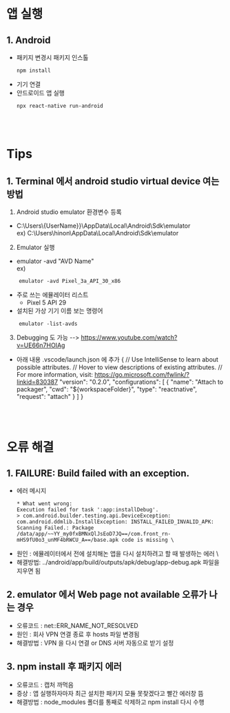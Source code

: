 # 앱 실행
## 1. Android
* 패키지 변경시 패키지 인스톨
    ```
    npm install
    ```
* 기기 연결
* 안드로이드 앱 실행
    ```
    npx react-native run-android
    ```

<br />
<br />

# Tips
## 1. Terminal 에서 android studio virtual device 여는 방법
1. Android studio emulator 환경변수 등록
* C:\Users\\{UserName}}\AppData\Local\Android\Sdk\emulator \
ex) C:\Users\hinon\AppData\Local\Android\Sdk\emulator
2. Emulator 실행
* emulator -avd "AVD Name" \
ex) 
```
    emulator -avd Pixel_3a_API_30_x86
```
* 주로 쓰는 에뮬레이터 리스트
    * Pixel 5 API 29
* 설치된 가상 기기 이름 보는 명령어
```
    emulator -list-avds
```

3. Debugging 도 가능 --> https://www.youtube.com/watch?v=UE66n7HOIAg
* 아래 내용 .vscode/launch.json 에 추가
{
    // Use IntelliSense to learn about possible attributes.
    // Hover to view descriptions of existing attributes.
    // For more information, visit: https://go.microsoft.com/fwlink/?linkid=830387
    "version": "0.2.0",
    "configurations": [
        {
            "name": "Attach to packager",
            "cwd": "${workspaceFolder}",
            "type": "reactnative",
            "request": "attach"
        }
    ]
}

<br />
<br />

# 오류 해결

## 1. FAILURE: Build failed with an exception.
* 에러 메시지
    ```
    * What went wrong:
    Execution failed for task ':app:installDebug'.
    > com.android.builder.testing.api.DeviceException: com.android.ddmlib.InstallException: INSTALL_FAILED_INVALID_APK: Scanning Failed.: Package /data/app/~~YY_my0fxBMNxQlJsEoD7JQ==/com.front_rn-mHS9fU0o3_unMF4bRWCU_A==/base.apk code is missing \
    ```
* 원인 : 에뮬레이터에서 전에 설치해논 앱을 다시 설치하려고 할 때 발생하는 에러 \
* 해결방법: ../android/app/build/outputs/apk/debug/app-debug.apk 파일을 지우면 됨

## 2. emulator 에서 Web page not available 오류가 나는 경우
* 오류코드 : net::ERR_NAME_NOT_RESOLVED
* 원인 : 회사 VPN 연결 종료 후 hosts 파일 변경됨
* 해결방법 : VPN 을 다시 연결 or DNS 서버 자동으로 받기 설정

## 3. npm install 후 패키지 에러
* 오류코드 : 캡처 까먹음
* 증상 : 앱 실행하자마자 최근 설치한 패키지 모듈 못찾겠다고 빨간 에러창 뜸
* 해결방법 : node_modules 폴더를 통째로 삭제하고 npm install 다시 수행
